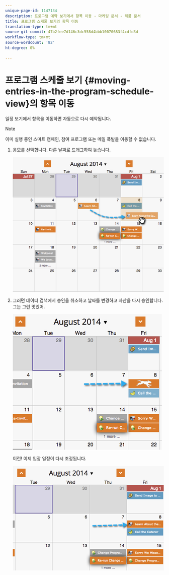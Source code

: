 ```yaml
---
unique-page-id: 1147134
description: 프로그램 예약 보기에서 항목 이동 - 마케팅 문서 - 제품 문서
title: 프로그램 스케줄 보기의 항목 이동
translation-type: tm+mt
source-git-commit: 47b2fee7d146c3dc558d4bbb10070683f4cdfd3d
workflow-type: tm+mt
source-wordcount: '82'
ht-degree: 0%

---
```



# 프로그램 스케줄 보기 {#moving-entries-in-the-program-schedule-view}의 항목 이동

일정 보기에서 항목을 이동하면 자동으로 다시 예약됩니다.

>[!NOTE]
>
>이미 실행 중인 스마트 캠페인, 참여 프로그램 또는 메일 폭발을 이동할 수 없습니다.

1. 응모를 선택합니다. 다른 날짜로 드래그하여 놓습니다.

   ![](assets/image2014-9-18-17-3a47-3a23.png)

1. 그러면 데이터 검색에서 승인을 취소하고 날짜를 변경하고 자산을 다시 승인합니다. 그는 그런 멋있어.

   ![](assets/image2014-9-18-17-3a47-3a35.png)

   이런! 이제 입장 일정이 다시 조정됩니다.

   ![](assets/image2014-9-18-17-3a49-3a19.png)

